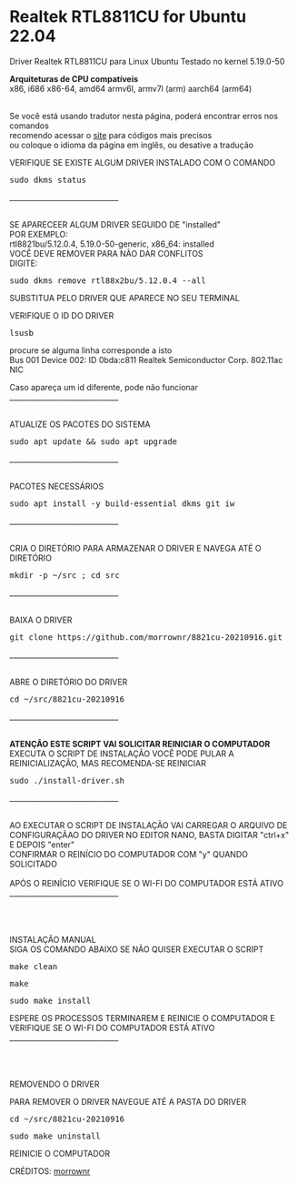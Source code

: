 # Realtek RTL8811CU for Ubuntu 22.04
Driver Realtek RTL8811CU para Linux Ubuntu
Testado no kernel 5.19.0-50



<b>Arquiteturas de  CPU compatíveis</b> <br>
x86, i686
x86-64, amd64
armv6l, armv7l (arm)
aarch64 (arm64) <br>



<br>
Se você está usando tradutor nesta página, poderá encontrar erros nos comandos <br>
recomendo acessar o <a href="https://meu-ip.ddns.net/posts/RealtekRTL8811CU.php">site</a> para códigos mais precisos <br>
ou coloque o idioma da página em inglês, ou desative a tradução

VERIFIQUE SE EXISTE ALGUM DRIVER INSTALADO COM O COMANDO
<pre>sudo dkms status</pre>______________________________<br><br>

SE APARECEER ALGUM DRIVER SEGUIDO DE "installed" <br>
POR EXEMPLO: <br>
<span>rtl8821bu/5.12.0.4, 5.19.0-50-generic, x86_64: installed</span> <br>
VOCÊ DEVE REMOVER PARA NÃO DAR CONFLITOS <br>
DIGITE: <br>
<pre>sudo dkms remove rtl88x2bu/5.12.0.4 --all</pre>

SUBSTITUA PELO DRIVER QUE APARECE NO SEU TERMINAL <br>


VERIFIQUE O ID DO DRIVER
<pre>lsusb</pre>

procure se alguma linha corresponde a isto <br>
<span>Bus 001 Device 002: ID 0bda:c811 Realtek Semiconductor Corp. 802.11ac NIC</span> <br>

Caso apareça um id diferente, pode não funcionar <br> ______________________________<br><br>

  
    
ATUALIZE OS PACOTES DO SISTEMA
<pre>sudo apt update && sudo apt upgrade</pre>______________________________<br><br>


PACOTES NECESSÁRIOS
<pre>sudo apt install -y build-essential dkms git iw</pre>______________________________<br><br>


CRIA O DIRETÓRIO PARA ARMAZENAR O DRIVER E NAVEGA ATÉ O DIRETÓRIO
<pre>mkdir -p ~/src ; cd src</pre>______________________________<br><br>


BAIXA O DRIVER
<pre>git clone https://github.com/morrownr/8821cu-20210916.git</pre>______________________________<br><br>


ABRE O DIRETÓRIO DO DRIVER
<pre>cd ~/src/8821cu-20210916</pre>______________________________<br><br>



<span><b>ATENÇÃO ESTE SCRIPT VAI SOLICITAR REINICIAR O COMPUTADOR</b></span><br>
EXECUTA O SCRIPT DE INSTALAÇÃO
VOCÊ PODE PULAR A REINICIALIZAÇÃO, MAS RECOMENDA-SE REINICIAR
<pre>sudo ./install-driver.sh</pre> ______________________________<br><br>


AO EXECUTAR O SCRIPT DE INSTALAÇÃO VAI CARREGAR O ARQUIVO DE CONFIGURAÇÃAO DO DRIVER NO EDITOR NANO, BASTA DIGITAR "ctrl+x" E DEPOIS "enter"<br>
CONFIRMAR O REINÍCIO DO COMPUTADOR COM "y" QUANDO SOLICITADO <br><br>APÓS O REINÍCIO VERIFIQUE SE O WI-FI DO COMPUTADOR ESTÁ ATIVO <br>______________________________<br><br>

<br><br>
<span>INSTALAÇÃO MANUAL</span> <br>
SIGA OS COMANDO ABAIXO SE NÃO QUISER EXECUTAR O SCRIPT

<pre>make clean</pre>
<pre>make</pre>
<pre>sudo make install</pre>

ESPERE OS PROCESSOS TERMINAREM E REINICIE O COMPUTADOR E VERIFIQUE SE O WI-FI DO COMPUTADOR ESTÁ ATIVO<br>______________________________<br><br>
<br><br>

<span>REMOVENDO O DRIVER</span><br>


PARA REMOVER O DRIVER NAVEGUE ATÉ A PASTA DO DRIVER
<pre>cd ~/src/8821cu-20210916</pre>
<pre>sudo make uninstall</pre>



REINICIE O COMPUTADOR

</div>

<p>
    CRÉDITOS: <a href="https://github.com/morrownr/8821cu-20210916">morrownr</a>
</p>
